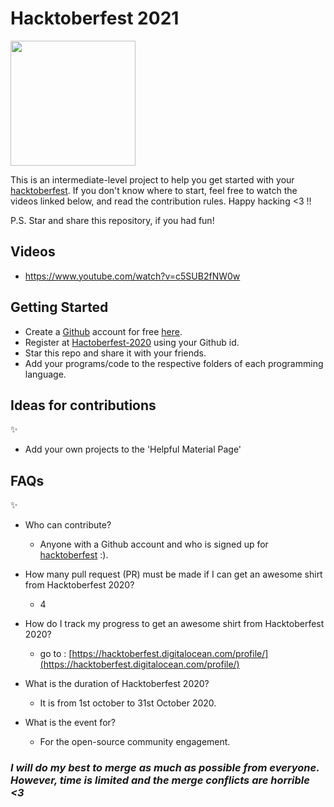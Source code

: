 # Hacktoberfest 2021

<img align="center" height="200" src="https://hacktoberfest.digitalocean.com/_nuxt/img/logo-hacktoberfest-full.f42e3b1.svg"/>

This is an intermediate-level project to help you get started with your
[hacktoberfest](https://hacktoberfest.digitalocean.com/). If you don't
know where to start, feel free to watch the videos linked below, and
read the contribution rules. Happy hacking <3 !!

P.S. Star and share this repository, if you had fun!

## Videos

- https://www.youtube.com/watch?v=c5SUB2fNW0w

## Getting Started

- Create a [Github](https://github.com/) account for free [here](https://github.com/).
- Register at [Hactoberfest-2020](https://hacktoberfest.digitalocean.com/) using your Github id.
- Star this repo and share it with your friends.
- Add your programs/code to the respective folders of each programming language.

## Ideas for contributions
:sparkles:
- Add your own projects to the 'Helpful Material Page'

## FAQs
:sparkles:
- Who can contribute?
  - Anyone with a Github account and who is signed up for [hacktoberfest](https://hacktoberfest.digitalocean.com/) :).

- How many pull request (PR) must be made if I can get an awesome shirt from Hacktoberfest 2020?
  - 4

- How do I track my progress to get an awesome shirt from Hacktoberfest 2020?
  - go to : [https://hacktoberfest.digitalocean.com/profile/](https://hacktoberfest.digitalocean.com/profile/)

- What is the duration of Hacktoberfest 2020?
  - It is from 1st october to 31st October 2020.

- What is the event for?
  - For the open-source community engagement.

### *I will do my best to merge as much as possible from everyone. However, time is limited and the merge conflicts are horrible <3*
